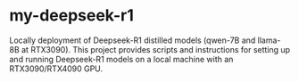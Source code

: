 # my-deepseek-r1
Locally deployment of Deepseek-R1 distilled models (qwen-7B and llama-8B at RTX3090).  This project provides scripts and instructions for setting up and running Deepseek-R1 models on a local machine with an RTX3090/RTX4090 GPU.
